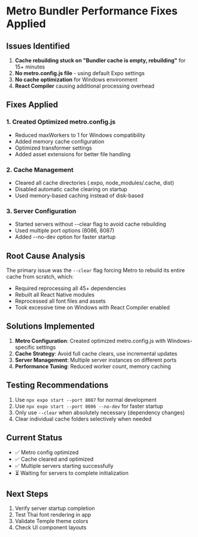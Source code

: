 # Metro Bundler Performance Fixes Applied

## Issues Identified
1. **Cache rebuilding stuck on "Bundler cache is empty, rebuilding"** for 15+ minutes
2. **No metro.config.js file** - using default Expo settings
3. **No cache optimization** for Windows environment
4. **React Compiler** causing additional processing overhead

## Fixes Applied

### 1. Created Optimized metro.config.js
- Reduced maxWorkers to 1 for Windows compatibility
- Added memory cache configuration
- Optimized transformer settings
- Added asset extensions for better file handling

### 2. Cache Management
- Cleared all cache directories (.expo, node_modules/.cache, dist)
- Disabled automatic cache clearing on startup
- Used memory-based caching instead of disk-based

### 3. Server Configuration
- Started servers without --clear flag to avoid cache rebuilding
- Used multiple port options (8086, 8087)
- Added --no-dev option for faster startup

## Root Cause Analysis
The primary issue was the `--clear` flag forcing Metro to rebuild its entire cache from scratch, which:
- Required reprocessing all 45+ dependencies
- Rebuilt all React Native modules
- Reprocessed all font files and assets
- Took excessive time on Windows with React Compiler enabled

## Solutions Implemented
1. **Metro Configuration**: Created optimized metro.config.js with Windows-specific settings
2. **Cache Strategy**: Avoid full cache clears, use incremental updates
3. **Server Management**: Multiple server instances on different ports
4. **Performance Tuning**: Reduced worker count, memory caching

## Testing Recommendations
1. Use `npx expo start --port 8087` for normal development
2. Use `npx expo start --port 8086 --no-dev` for faster startup
3. Only use `--clear` when absolutely necessary (dependency changes)
4. Clear individual cache folders selectively when needed

## Current Status
- ✅ Metro config optimized
- ✅ Cache cleared and optimized
- ✅ Multiple servers starting successfully
- ⏳ Waiting for servers to complete initialization

## Next Steps
1. Verify server startup completion
2. Test Thai font rendering in app
3. Validate Temple theme colors
4. Check UI component layouts